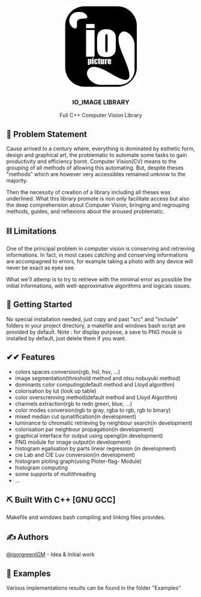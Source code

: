 <p align="center">
  <a href="" rel="noopener">
 <img src="./res/io.png" alt="IO_IMAGE_LOGO"></a>
</p>
<h3 align="center">IO_IMAGE LIBRARY</h3>

<p align="center"> Full C++ Computer Vision Library 
    <br> 
</p>

## 🧐 Problem Statement <a name = "problem_statement"></a>

Cause arrived to a century where, everything is dominated by esthetic form, design and graphical art, the problematic to automate some tasks to gain productivity and efficiency bornt. Computer Vision(CV) means to the grouping of all methods of allowing this automating. But, despite theses "methods" which are however very accessibles remained unknow to the majority.
    
Then the necessity of creation of a library including all theses was underlined.
What this library promote is non only facilitate access but also the deep comprehension about Computer Vision, bringing and regrouping methods, guides, and reflexions about the aroused problematic.       

## ⛓️ Limitations <a name = "limitations"></a>

One of the principal problem in computer vision is conserving and retrieving informations. In fact, in most cases catching and conserving informations are accompagned to errors, for example taking a photo with any device will never be exact as eyes see.

What we'll attemp is to try to retrieve with the minimal error as possible the initial informations, with well-approximative algorithms and logicals issues.

## 🏁 Getting Started <a name = "getting_started"></a>

No special installation needed, just copy and past "src" and "include" folders in your project directory, a makefile and windows bash script are provided by default.
Note : for display purpose, a save to PNG moule is installed by default, just delete them if you want.

##  ✔✔ Features <a name = "features">

-  colors spaces conversion(rgb, hsl, hsv, ...)
-  image segmentation(threshold method and otsu nobuyuki method)
-  dominants color computing(default method and Lloyd algorithm)
-  colorisation by lut (look up table)
-  color overscrenning method(default method and Lloyd Algorithm)
-  channels extraction(rgb to redn green, blue, ...) 
-  color modes conversion(rgb to gray, rgba to rgb, rgb to binary)
-  mixed median cut qunatification(in development)
-  luminance to chromatic retrieving by neighbour search(in development)
-  colorisation par neighbour propagation(in development)
-  graphical interface for output using opengl(in development)
-  PNG module for image output(in development)
-  histogram egalisation by parts linear regression (in development)
-  cie Lab and CIE Luv conversion(in development)
-  histogram ploting graph(using Ploter-flag- Module)
-  histogram computing
-  some supports of multithreading
-  ...

## ⛏️ Built With C++ [GNU GCC] <a name = "tech_stack"></a>

Makefile and windows bash compiling and linking files provides.

## ✍️ Authors <a name = "authors"></a>

[@igorgreenIGM](https://github.com/igorgreenIGM) - Idea & Initial work

## 💨 Examples <a name = "Examples"></a>

Various implementations results can be found in the folder "Examples"
